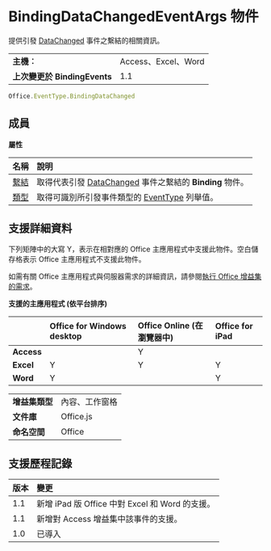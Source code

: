 
# BindingDataChangedEventArgs 物件
提供引發 [DataChanged](../../reference/shared/binding.bindingdatachangedevent.md) 事件之繫結的相關資訊。

|||
|:-----|:-----|
|**主機︰**|Access、Excel、Word|
|**上次變更於 BindingEvents**|1.1|

```js
Office.EventType.BindingDataChanged
```


## 成員


**屬性**


|**名稱**|**說明**|
|:-----|:-----|
|[繫結](../../reference/shared/binding.bindingdatachangedeventargs.binding.md)|取得代表引發 [DataChanged](../../reference/shared/binding.md) 事件之繫結的 **Binding** 物件。|
|[類型](../../reference/shared/binding.bindingdatachangedeventargs.type.md)|取得可識別所引發事件類型的 [EventType](../../reference/shared/eventtype-enumeration.md) 列舉值。|

## 支援詳細資料


下列矩陣中的大寫 Y，表示在相對應的 Office 主應用程式中支援此物件。空白儲存格表示 Office 主應用程式不支援此物件。

如需有關 Office 主應用程式與伺服器需求的詳細資訊，請參閱[執行 Office 增益集的需求](../../docs/overview/requirements-for-running-office-add-ins.md)。


**支援的主應用程式 (依平台排序)**


||**Office for Windows desktop**|**Office Online (在瀏覽器中)**|**Office for iPad**|
|:-----|:-----|:-----|:-----|
|**Access**||Y||
|**Excel**|Y|Y|Y|
|**Word**|Y||Y|

|||
|:-----|:-----|
|**增益集類型**|內容、工作窗格|
|**文件庫**|Office.js|
|**命名空間**|Office|

## 支援歷程記錄




|**版本**|**變更**|
|:-----|:-----|
|1.1|新增 iPad 版 Office 中對 Excel 和 Word 的支援。|
|1.1|新增對 Access 增益集中該事件的支援。|
|1.0|已導入|
